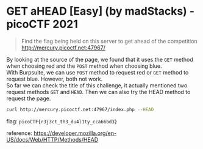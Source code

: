 # GET aHEAD [Easy] (by madStacks) - picoCTF 2021
> Find the flag being held on this server to get ahead of the competition <a href="http://mercury.picoctf.net:47967/">http://mercury.picoctf.net:47967/</a>

By looking at the source of the page, we found that it uses the `GET` method when choosing red and the `POST` method when choosing blue. \
With Burpsuite, we can use `POST` method to request red or `GET` method to request blue. However, both not work. \
So far we can check the title of this challenge, it actually mentioned two request methods `GET` and `HEAD`. Then we can also try the HEAD method to request the page.
```bash
curl http://mercury.picoctf.net:47967/index.php --HEAD
```

flag: `picoCTF{r3j3ct_th3_du4l1ty_cca66bd3}`



reference: https://developer.mozilla.org/en-US/docs/Web/HTTP/Methods/HEAD